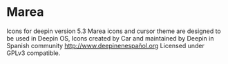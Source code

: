 # Marea
Icons for deepin version 5.3
Marea icons and cursor theme are designed to be used in Deepin OS,
Icons created by Car and maintained by Deepin in Spanish community http://www.deepinenespañol.org
Licensed under GPLv3 compatible.
